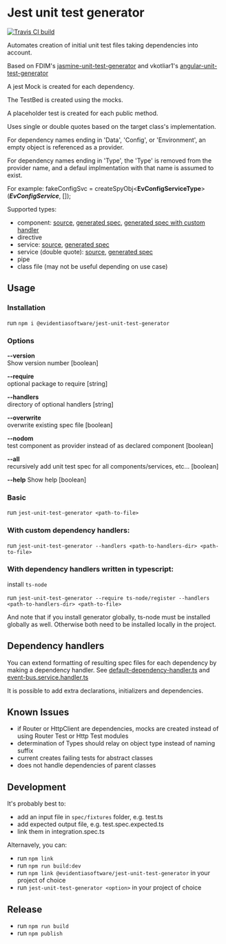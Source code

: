 # Jest unit test generator

[![Travis CI build](https://travis-ci.org/fdim/jest-unit-test-generator.svg)](https://travis-ci.org/fdim/jest-unit-test-generator)

Automates creation of initial unit test files taking dependencies into account. 

Based on FDIM's [jasmine-unit-test-generator](https://www.npmjs.com/package/jasmine-unit-test-generator)
and  vkotliar1's [angular-unit-test-generator](https://www.npmjs.com/package/angular-unit-test-generator)

A jest Mock is created for each dependency.

The TestBed is created using the mocks.

A placeholder test is created for each public method.

Uses single or double quotes based on the target class's implementation.

For dependency names ending in 'Data', 'Config', or 'Environment', an empty object is referenced as a provider.

For dependency names ending in 'Type', the 'Type' is removed from the provider name, and a defaul implmentation with that name is assumed to exist.

For example:
fakeConfigSvc = createSpyObj<**EvConfigServiceType**>(***EvConfigService***, []);

Supported types:

* component: [source](spec/fixtures/components/login-form.component.ts), [generated spec](spec/fixtures/components/login-form.component.spec.expected.ts), [generated spec with custom handler](spec/fixtures/components/login-form.component.spec.expected.with-handlers.ts)
* directive
* service: [source](spec/fixtures/auth.service.ts), [generated spec](spec/fixtures/auth.service.spec.expected.ts)
* service (double quote): [source](spec/fixtures/auth.service.with-double-quote.ts), [generated spec](spec/fixtures/auth.service.with-double-quote.spec.expected.ts)
* pipe
* class file (may not be useful depending on use case)

## Usage

### Installation

run `npm i @evidentiasoftware/jest-unit-test-generator`

### Options

**--version**    
Show version number                                         [boolean]

**--require**    
optional package to require                                 [string]

**--handlers**   
directory of optional handlers                              [string]

**--overwrite**  
overwrite existing spec file                                [boolean]

**--nodom**      
test component as provider instead of as declared component [boolean]

**--all**      
recursively add unit test spec for all components/services, etc... [boolean]

**--help**
Show help                                                   [boolean]

### Basic

run `jest-unit-test-generator <path-to-file>`

### With custom dependency handlers:

run `jest-unit-test-generator --handlers <path-to-handlers-dir> <path-to-file>`

### With dependency handlers written in typescript:

install `ts-node` 

run `jest-unit-test-generator --require ts-node/register --handlers <path-to-handlers-dir> <path-to-file>`

And note that if you install generator globally, ts-node must be installed globally as well. Otherwise both need to be installed locally in the project.

## Dependency handlers

You can extend formatting of resulting spec files for each dependency by making a dependency handler. See [default-dependency-handler.ts](./src/default-dependency-handler.ts) and [event-bus.service.handler.ts](./spec/fixtures/dependency-handlers/event-bus.service.handler.ts)

It is possible to add extra declarations, initializers and dependencies.

## Known Issues

* if Router or HttpClient are dependencies, mocks are created instead of using Router Test or Http Test modules
* determination of Types should relay on object type instead of naming suffix
* current creates failing tests for abstract classes
* does not handle dependencies of parent classes

## Development

It's probably best to:

* add an input file in `spec/fixtures` folder, e.g. test.ts
* add expected output file, e.g. test.spec.expected.ts
* link them in integration.spec.ts

Alternavely, you can:

* run `npm link`
* run `npm run build:dev`
* run `npm link @evidentiasoftware/jest-unit-test-generator` in your project of choice
* run `jest-unit-test-generator <option>` in your project of choice

## Release

* run `npm run build`
* run `npm publish`
